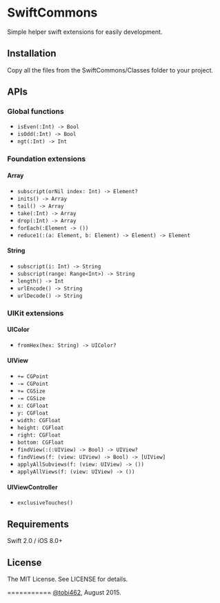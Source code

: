 # SwiftCommons
Simple helper swift extensions for easily development.

## Installation
Copy all the files from the SwiftCommons/Classes folder to your project.

## APIs

### Global functions
* `isEven(:Int) -> Bool`
* `isOdd(:Int) -> Bool`
* `ngt(:Int) -> Int`

### Foundation extensions

#### Array
* `subscript(orNil index: Int) -> Element?`
* `inits() -> Array`
* `tail() -> Array`
* `take(:Int) -> Array`
* `drop(:Int) -> Array`
* `forEach(:Element -> ())`
* `reduce1(:(a: Element, b: Element) -> Element) -> Element`

#### String
* `subscript(i: Int) -> String`
* `subscript(range: Range<Int>) -> String`
* `length() -> Int`
* `urlEncode() -> String`
* `urlDecode() -> String`

### UIKit extensions

#### UIColor
* `fromHex(hex: String) -> UIColor?`

#### UIView
* `+= CGPoint`
* `-= CGPoint`
* `+= CGSize`
* `-= CGSize`
* `x: CGFloat`
* `y: CGFloat`
* `width: CGFloat`
* `height: CGFloat`
* `right: CGFloat`
* `bottom: CGFloat`
* `findView(:(:UIView) -> Bool) -> UIView?`
* `findViews(f: (view: UIView) -> Bool) -> [UIView]`
* `applyAllSubviews(f: (view: UIView) -> ())`
* `applyAllViews(f: (view: UIView) -> ())`

#### UIViewController
* `exclusiveTouches()`

## Requirements

Swift 2.0 / iOS 8.0+

## License

The MIT License. See LICENSE for details.

===========
[@tobi462](https://twitter.com/tobi462), August 2015.
